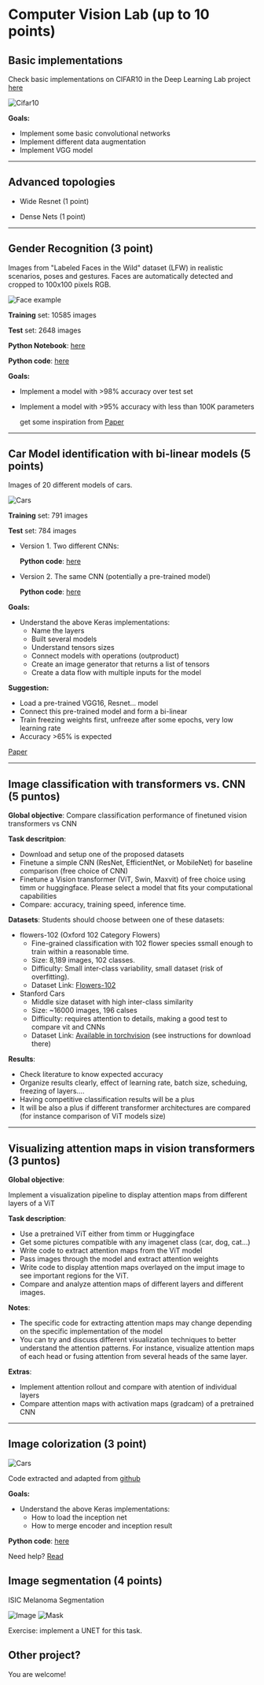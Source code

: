 # Computer Vision Lab (up to 10 points)

## Basic implementations

Check basic implementations on CIFAR10 in the Deep Learning Lab project [here](https://github.com/RParedesPalacios/DeepLearningLab/tree/master/CIFAR/Keras)

![Cifar10](images/cifar10.png)

**Goals:**

* Implement some basic convolutional networks
* Implement different data augmentation
* Implement VGG model

---

## Advanced topologies 

* Wide Resnet  (1 point) 

* Dense Nets   (1 point)


---

## Gender Recognition (3 point)

Images from "Labeled Faces in the Wild" dataset (LFW) in realistic scenarios, poses and gestures. Faces are automatically detected and cropped to 100x100 pixels RGB.


![Face example](images/face.png)


**Training** set: 10585 images

**Test** set: 2648 images 


**Python Notebook**: [here](notebook/gender.ipynb)

**Python code**: [here](src/gender.py)

**Goals:**
* Implement a model with >98% accuracy over test set
* Implement a model with >95% accuracy with less than 100K parameters
  
  get some inspiration from [Paper](https://pdfs.semanticscholar.org/d0eb/3fd1b1750242f3bb39ce9ac27fc8cc7c5af0.pdf)
    

---

## Car Model identification with bi-linear models (5 points)

Images of 20 different models of cars.

![Cars](images/cars.png)

**Training** set: 791 images

**Test** set: 784 images 

* Version 1. Two different CNNs:

  **Python code**: [here](src/cars1.py)

* Version 2. The same CNN (potentially a pre-trained model)

  **Python code**: [here](src/cars2.py)

**Goals:**
* Understand the above Keras implementations:
  * Name the layers
  * Built several models
  * Understand tensors sizes
  * Connect models with operations (outproduct)
  * Create an image generator that returns a list of tensors
  * Create a data flow with multiple inputs for the model

**Suggestion:**
  * Load a pre-trained VGG16, Resnet... model 
  * Connect this pre-trained model and form a bi-linear
  * Train freezing weights first, unfreeze after some epochs, very low learning rate
  * Accuracy >65% is expected 
  
  
[Paper](https://pdfs.semanticscholar.org/3a30/7b7e2e742dd71b6d1ca7fde7454f9ebd2811.pdf)

--------------------------------
## Image classification with transformers vs. CNN (5 puntos)

**Global objective**: Compare classification performance of finetuned vision transformers vs CNN

**Task descritpion**: 
  * Download and setup one of the proposed datasets
  * Finetune a simple CNN  (ResNet, EfficientNet, or MobileNet) for baseline comparison (free choice of CNN)
  * Finetune a Vision transformer (ViT, Swin, Maxvit) of free choice using timm or huggingface. Please select a model that fits your computational capabilities
  * Compare: accuracy, training speed, inference time. 

**Datasets**:
Students should choose between one of these datasets:

  * flowers-102 (Oxford 102 Category Flowers)
    * Fine-grained classification with 102 flower species ssmall enough to train within a reasonable time.
    * Size: 8,189 images, 102 classes.
    * Difficulty: Small inter-class variability, small dataset (risk of overfitting).
    * Dataset Link: [Flowers-102](https://www.robots.ox.ac.uk/~vgg/data/flowers/102)
  * Stanford Cars
    * Middle size dataset with high inter-class similarity
    * Size: ~16000 images, 196 calses
    * Difficulty: requires attention to details, making a good test to compare vit and CNNs
    * Dataset Link: [Available in torchvision](https://pytorch.org/vision/main/generated/torchvision.datasets.StanfordCars.html) (see instructions for download there)
      
**Results**:
  * Check literature to know expected accuracy
  * Organize results clearly, effect of learning rate, batch size, scheduing, freezing of layers....
  * Having competitive classification results will be a plus
  * It will be also a plus if different transformer architectures are compared (for instance comparison of ViT models size)

--------------------------------
## Visualizing attention maps in vision transformers (3 puntos)

**Global objective**: 

Implement a visualization pipeline to display attention maps from different layers of a ViT

**Task description**:
  * Use a pretrained ViT either from timm or Huggingface
  * Get some pictures compatible with any imagenet class (car, dog, cat...)
  * Write code to extract attention maps from the ViT model
  * Pass images through the model and extract attention weights
  * Write code to display attention maps overlayed on the imput image to see important regions for the ViT.
  * Compare and analyze attention maps of different layers and different images.

**Notes**:
  * The specific code for extracting attention maps may change depending on the specific implementation of the model
  * You can try and discuss different visualization techniques to better understand the attention patterns. For instance, visualize attention maps of each head or fusing attention from several heads of the same layer.

**Extras**:
  * Implement attention rollout and compare with atention of individual layers
  * Compare attention maps with activation maps (gradcam) of a pretrained CNN


---------------------------------

## Image colorization (3 point)

![Cars](images/color.png)

Code extracted and adapted from [github](https://github.com/emilwallner/Coloring-greyscale-images-in-Keras)

**Goals:**

* Understand the above Keras implementations:
  * How to load the inception net 
  * How to merge encoder and inception result


**Python code**: [here](src/colorization.py)


Need help? [Read](https://blog.floydhub.com/colorizing-b-w-photos-with-neural-networks/)


## Image segmentation (4 points)

ISIC Melanoma Segmentation

![Image](images/retina.png)
![Mask](images/mask.png)


Exercise: implement a UNET for this task.


## Other project? 

You are welcome!





















